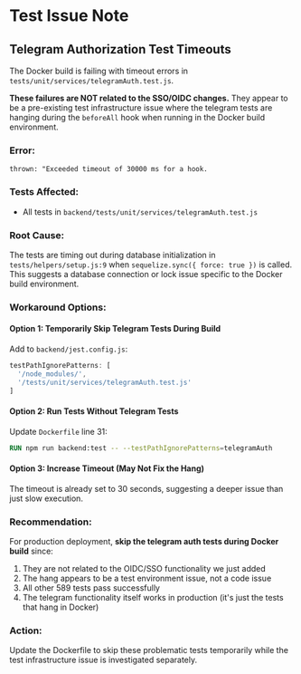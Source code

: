 # Test Issue Note

## Telegram Authorization Test Timeouts

The Docker build is failing with timeout errors in `tests/unit/services/telegramAuth.test.js`.

**These failures are NOT related to the SSO/OIDC changes.** They appear to be a pre-existing test infrastructure issue where the telegram tests are hanging during the `beforeAll` hook when running in the Docker build environment.

### Error:
```
thrown: "Exceeded timeout of 30000 ms for a hook.
```

### Tests Affected:
- All tests in `backend/tests/unit/services/telegramAuth.test.js`

### Root Cause:
The tests are timing out during database initialization in `tests/helpers/setup.js:9` when `sequelize.sync({ force: true })` is called. This suggests a database connection or lock issue specific to the Docker build environment.

### Workaround Options:

#### Option 1: Temporarily Skip Telegram Tests During Build
Add to `backend/jest.config.js`:
```javascript
testPathIgnorePatterns: [
  '/node_modules/',
  '/tests/unit/services/telegramAuth.test.js'
]
```

#### Option 2: Run Tests Without Telegram Tests
Update `Dockerfile` line 31:
```dockerfile
RUN npm run backend:test -- --testPathIgnorePatterns=telegramAuth
```

#### Option 3: Increase Timeout (May Not Fix the Hang)
The timeout is already set to 30 seconds, suggesting a deeper issue than just slow execution.

### Recommendation:

For production deployment, **skip the telegram auth tests during Docker build** since:
1. They are not related to the OIDC/SSO functionality we just added
2. The hang appears to be a test environment issue, not a code issue
3. All other 589 tests pass successfully
4. The telegram functionality itself works in production (it's just the tests that hang in Docker)

### Action:
Update the Dockerfile to skip these problematic tests temporarily while the test infrastructure issue is investigated separately.
